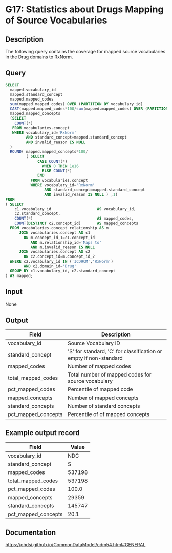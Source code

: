 <!---
Group:general
Name:G17 Statistics about Drugs Mapping of Source Vocabularies
Author: Alberto Labarga
CDM Version: 5.4
-->

# G17: Statistics about Drugs Mapping of Source Vocabularies

## Description
The following query contains the coverage for mapped source vocabularies in the Drug domains to RxNorm.

## Query
```sql
SELECT
  mapped.vocabulary_id                                                                                AS vocabulary_id,
  mapped.standard_concept                                                                             AS standard_concept,
  mapped.mapped_codes                                                                                 AS mapped_codes,
  sum(mapped.mapped_codes) OVER (PARTITION BY vocabulary_id)                                          AS total_mapped_codes,
  CAST(mapped.mapped_codes*100/sum(mapped.mapped_codes) OVER (PARTITION BY vocabulary_id) AS VARCHAR) AS pct_mapped_codes,
  mapped.mapped_concepts                                                                              AS mapped_codes,
  (SELECT 
    COUNT(*)
   FROM vocabularies.concept
   WHERE vocabulary_id='RxNorm'
         AND standard_concept=mapped.standard_concept
         AND invalid_reason IS NULL
  )                                                                                                   AS standard_concepts,
  ROUND( mapped.mapped_concepts*100/
         ( SELECT 
              CASE COUNT(*) 
                WHEN 0 THEN 1e16 
                ELSE COUNT(*) 
              END
           FROM vocabularies.concept
           WHERE vocabulary_id='RxNorm'
                 AND standard_concept=mapped.standard_concept
                 AND invalid_reason IS NULL ) ,1)                                                     AS pct_mapped_concepts
FROM 
( SELECT
    c1.vocabulary_id                    AS vocabulary_id,
    c2.standard_concept,
    COUNT(*)                            AS mapped_codes,
    COUNT(DISTINCT c2.concept_id)       AS mapped_concepts
  FROM vocabularies.concept_relationship AS m
      JOIN vocabularies.concept AS c1 
        ON m.concept_id_1=c1.concept_id 
           AND m.relationship_id='Maps to' 
           AND m.invalid_reason IS NULL
      JOIN vocabularies.concept AS c2 
        ON c2.concept_id=m.concept_id_2
  WHERE c2.vocabulary_id IN ('ICD9CM','RxNorm') 
        AND c2.domain_id='Drug'
  GROUP BY c1.vocabulary_id, c2.standard_concept
) AS mapped;
```

## Input

None

## Output

| Field |  Description |
| --- | --- |
|  vocabulary_id |  Source Vocabulary ID |
|  standard_concept |  'S' for standard, 'C' for classification or empty if non-standard |
|  mapped_codes |  Number of mapped codes |
|  total_mapped_codes |  Total number of mapped codes for source vocabulary |
|  pct_mapped_codes |  Percentile of mapped code  |
|  mapped_concepts |  Number of mapped concepts  |
|  standard_concepts |  Number of standard concepts  |
|  pct_mapped_concepts |  Percentile of of mapped concepts |

## Example output record

| Field |  Value |
| --- | --- |
|  vocabulary_id |  NDC |
|  standard_concept |  S |
|  mapped_codes |  537198 |
|  total_mapped_codes |  537198 |
|  pct_mapped_codes |  100.0 |
|  mapped_concepts |  29359 |
|  standard_concepts |    145747 |
|  pct_mapped_concepts |  20.1 |

## Documentation
https://ohdsi.github.io/CommonDataModel/cdm54.html#GENERAL
